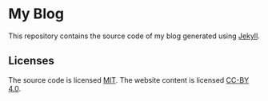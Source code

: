 # My Blog
This repository contains the source code of my blog generated using <a href="https://jekyllrb.com/" target="_blank">Jekyll</a>.

## Licenses
The source code is licensed <a href="https://opensource.org/licenses/MIT" target="_blank">MIT</a>. The website content is licensed <a href="https://creativecommons.org/licenses/by/4.0/" target="_blank">CC-BY 4.0</a>.
